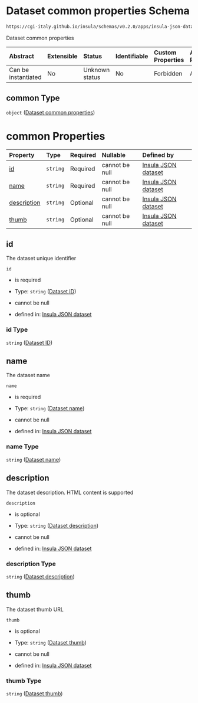 # Dataset common properties Schema

```txt
https://cgi-italy.github.io/insula/schemas/v0.2.0/apps/insula-json-dataset.schema.json#/$defs/common
```

Dataset common properties

| Abstract            | Extensible | Status         | Identifiable | Custom Properties | Additional Properties | Access Restrictions | Defined In                                                                                               |
| :------------------ | :--------- | :------------- | :----------- | :---------------- | :-------------------- | :------------------ | :------------------------------------------------------------------------------------------------------- |
| Can be instantiated | No         | Unknown status | No           | Forbidden         | Allowed               | none                | [insula-json-dataset.schema.json\*](schemas/apps/insula-json-dataset.schema.json) |

## common Type

`object` ([Dataset common properties](insula-json-dataset-defs-dataset-common-properties.md))

# common Properties

| Property                    | Type     | Required | Nullable       | Defined by                                                                                                                                                                                                                                |
| :-------------------------- | :------- | :------- | :------------- | :---------------------------------------------------------------------------------------------------------------------------------------------------------------------------------------------------------------------------------------- |
| [id](#id)                   | `string` | Required | cannot be null | [Insula JSON dataset](insula-json-dataset-defs-dataset-common-properties-properties-dataset-id.md)                   |
| [name](#name)               | `string` | Required | cannot be null | [Insula JSON dataset](insula-json-dataset-defs-dataset-common-properties-properties-dataset-name.md)               |
| [description](#description) | `string` | Optional | cannot be null | [Insula JSON dataset](insula-json-dataset-defs-dataset-common-properties-properties-dataset-description.md) |
| [thumb](#thumb)             | `string` | Optional | cannot be null | [Insula JSON dataset](insula-json-dataset-defs-dataset-common-properties-properties-dataset-thumb.md)             |

## id

The dataset unique identifier

`id`

* is required

* Type: `string` ([Dataset ID](insula-json-dataset-defs-dataset-common-properties-properties-dataset-id.md))

* cannot be null

* defined in: [Insula JSON dataset](insula-json-dataset-defs-dataset-common-properties-properties-dataset-id.md)

### id Type

`string` ([Dataset ID](insula-json-dataset-defs-dataset-common-properties-properties-dataset-id.md))

## name

The dataset name

`name`

* is required

* Type: `string` ([Dataset name](insula-json-dataset-defs-dataset-common-properties-properties-dataset-name.md))

* cannot be null

* defined in: [Insula JSON dataset](insula-json-dataset-defs-dataset-common-properties-properties-dataset-name.md)

### name Type

`string` ([Dataset name](insula-json-dataset-defs-dataset-common-properties-properties-dataset-name.md))

## description

The dataset description. HTML content is supported

`description`

* is optional

* Type: `string` ([Dataset description](insula-json-dataset-defs-dataset-common-properties-properties-dataset-description.md))

* cannot be null

* defined in: [Insula JSON dataset](insula-json-dataset-defs-dataset-common-properties-properties-dataset-description.md)

### description Type

`string` ([Dataset description](insula-json-dataset-defs-dataset-common-properties-properties-dataset-description.md))

## thumb

The dataset thumb URL

`thumb`

* is optional

* Type: `string` ([Dataset thumb](insula-json-dataset-defs-dataset-common-properties-properties-dataset-thumb.md))

* cannot be null

* defined in: [Insula JSON dataset](insula-json-dataset-defs-dataset-common-properties-properties-dataset-thumb.md)

### thumb Type

`string` ([Dataset thumb](insula-json-dataset-defs-dataset-common-properties-properties-dataset-thumb.md))
